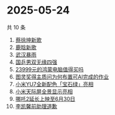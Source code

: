 # 2025-05-24

共 10 条

<!-- BEGIN -->
<!-- 最后更新时间 Sat May 24 2025 22:14:12 GMT+0800 (China Standard Time) -->

1. [蔡徐坤新歌](https://www.zhihu.com/search?q=蔡徐坤新歌)
1. [鹿晗新歌](https://www.zhihu.com/search?q=鹿晗新歌)
1. [武汉暴雨](https://www.zhihu.com/search?q=武汉暴雨)
1. [国乒男双无缘四强](https://www.zhihu.com/search?q=国乒男双无缘四强)
1. [23999元的鸿蒙电脑值得买吗](https://www.zhihu.com/search?q=23999元的鸿蒙电脑值得买吗)
1. [图灵奖得主质问为何布置可AI完成的作业](https://www.zhihu.com/search?q=图灵奖得主质问为何布置可AI完成的作业)
1. [小米YU7全新配色「宝石绿」亮相](https://www.zhihu.com/search?q=小米YU7全新配色「宝石绿」亮相)
1. [小米天际屏全景显示亮相](https://www.zhihu.com/search?q=小米天际屏全景显示亮相)
1. [哪吒2延长上映至6月30日](https://www.zhihu.com/search?q=哪吒2延长上映至6月30日)
1. [李凯馨前助理道歉](https://www.zhihu.com/search?q=李凯馨前助理道歉)

<!-- END -->
